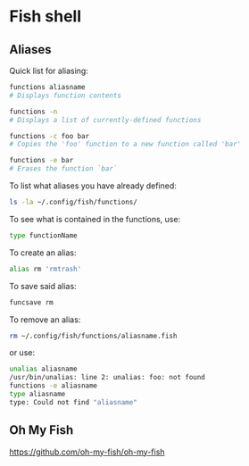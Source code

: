 # Fish shell

## Aliases

Quick list for aliasing:

```sh
functions aliasname
# Displays function contents

functions -n
# Displays a list of currently-defined functions

functions -c foo bar
# Copies the 'foo' function to a new function called 'bar'

functions -e bar
# Erases the function `bar`
```

To list what aliases you have already defined:

```sh
ls -la ~/.config/fish/functions/
```

To see what is contained in the functions, use:

```sh
type functionName
```

To create an alias:

```sh
alias rm 'rmtrash'
```

To save said alias:

```sh
funcsave rm
```

To remove an alias:

```sh
rm ~/.config/fish/functions/aliasname.fish
```

or use:

```sh
unalias aliasname
/usr/bin/unalias: line 2: unalias: foo: not found
functions -e aliasname
type aliasname
type: Could not find "aliasname"
```

## Oh My Fish

https://github.com/oh-my-fish/oh-my-fish
